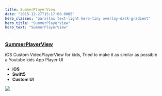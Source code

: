 ```yaml
---
title: SummerPlayerView
date: "2015-12-27T15:17:00.000Z"
hero_classes: "parallax text-light hero-tiny overlay-dark-gradient"
hero_title: "SummerPlayerView"
hero_text: "SummerPlayerView"
---
```


### [SummerPlayerView](https://github.com/superbderrick/SummerPlayerView)

iOS Custom VideoPlayerView for kids, Tried to make it as similar as possible a Youtube kids App Player UI
- **iOS**
- **Swift5**
- **Custom UI**
  
![](2.gif)


